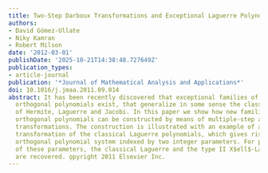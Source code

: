 ```yaml
---
title: Two-Step Darboux Transformations and Exceptional Laguerre Polynomials
authors:
- David Gómez-Ullate
- Niky Kamran
- Robert Milson
date: '2012-03-01'
publishDate: '2025-10-21T14:38:48.727649Z'
publication_types:
- article-journal
publication: '*Journal of Mathematical Analysis and Applications*'
doi: 10.1016/j.jmaa.2011.09.014
abstract: It has been recently discovered that exceptional families of Sturm-Liouville
  orthogonal polynomials exist, that generalize in some sense the classical polynomials
  of Hermite, Laguerre and Jacobi. In this paper we show how new families of exceptional
  orthogonal polynomials can be constructed by means of multiple-step algebraic Darboux
  transformations. The construction is illustrated with an example of a 2-step Darboux
  transformation of the classical Laguerre polynomials, which gives rise to a new
  orthogonal polynomial system indexed by two integer parameters. For particular values
  of these parameters, the classical Laguerre and the type II X$ell$-Laguerre polynomials
  are recovered. o̧pyright 2011 Elsevier Inc.
---
```

